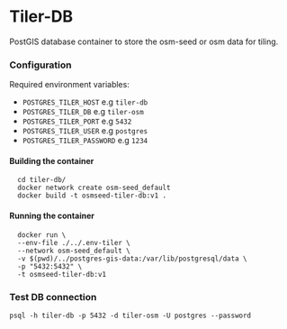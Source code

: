 # Tiler-DB

PostGIS database container to store the osm-seed or osm data for tiling.

### Configuration

Required environment variables:

- `POSTGRES_TILER_HOST` e.g `tiler-db`
- `POSTGRES_TILER_DB` e.g `tiler-osm`
- `POSTGRES_TILER_PORT` e.g `5432`
- `POSTGRES_TILER_USER` e.g `postgres`
- `POSTGRES_TILER_PASSWORD` e.g `1234`


#### Building the container

```
  cd tiler-db/
  docker network create osm-seed_default
  docker build -t osmseed-tiler-db:v1 .
```

#### Running the container

```
  docker run \
  --env-file ./../.env-tiler \
  --network osm-seed_default \
  -v $(pwd)/../postgres-gis-data:/var/lib/postgresql/data \
  -p "5432:5432" \
  -t osmseed-tiler-db:v1
```

### Test DB connection

```
psql -h tiler-db -p 5432 -d tiler-osm -U postgres --password
```
